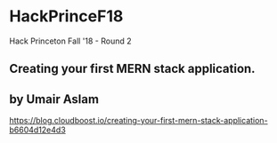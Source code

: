 # HackPrinceF18
Hack Princeton Fall '18 - Round 2

## Creating your first MERN stack application.
## by Umair Aslam
https://blog.cloudboost.io/creating-your-first-mern-stack-application-b6604d12e4d3